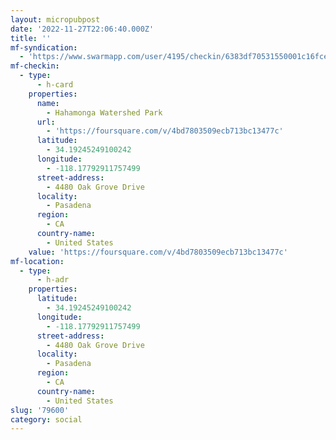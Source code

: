 ```yaml
---
layout: micropubpost
date: '2022-11-27T22:06:40.000Z'
title: ''
mf-syndication:
  - 'https://www.swarmapp.com/user/4195/checkin/6383df70531550001c16fce3'
mf-checkin:
  - type:
      - h-card
    properties:
      name:
        - Hahamonga Watershed Park
      url:
        - 'https://foursquare.com/v/4bd7803509ecb713bc13477c'
      latitude:
        - 34.19245249100242
      longitude:
        - -118.17792911757499
      street-address:
        - 4480 Oak Grove Drive
      locality:
        - Pasadena
      region:
        - CA
      country-name:
        - United States
    value: 'https://foursquare.com/v/4bd7803509ecb713bc13477c'
mf-location:
  - type:
      - h-adr
    properties:
      latitude:
        - 34.19245249100242
      longitude:
        - -118.17792911757499
      street-address:
        - 4480 Oak Grove Drive
      locality:
        - Pasadena
      region:
        - CA
      country-name:
        - United States
slug: '79600'
category: social
---
```

